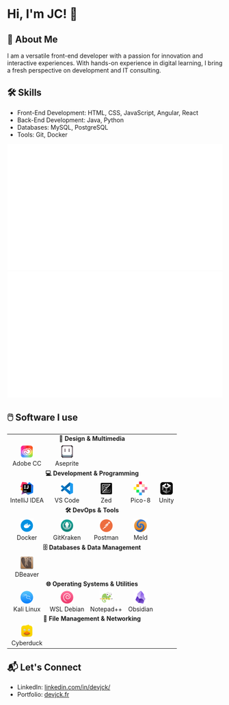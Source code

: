 # Hi, I'm JC! 👋

## 🚀 About Me
I am a versatile front-end developer with a passion for innovation and interactive experiences. With hands-on experience in digital learning, I bring a fresh perspective on development and IT consulting.

## 🛠️ Skills

- Front-End Development: HTML, CSS, JavaScript, Angular, React
- Back-End Development: Java, Python
- Databases: MySQL, PostgreSQL
- Tools: Git, Docker

![](https://raw.githubusercontent.com/realjck/github-stats/master/generated/languages.svg#gh-dark-mode-only)
![](https://raw.githubusercontent.com/realjck/github-stats/master/generated/languages.svg#gh-light-mode-only)

## 🖱️ Software I use

<table>
  <tr>
    <td colspan="6" align="center"><strong>🎨 Design & Multimedia</strong></td>
  </tr>
  <tr>
    <td align="center">
      <a href="https://www.adobe.com/creativecloud.html">
        <img src="icons/adobe.png" width="32">
      </a><br>Adobe CC
    </td>
    <td align="center">
      <a href="https://www.aseprite.org/">
        <img src="icons/aseprite.png" width="32">
      </a><br>Aseprite
    </td>
  </tr>

  <tr>
    <td colspan="6" align="center"><strong>💻 Development & Programming</strong></td>
  </tr>
  <tr>
    <td align="center">
      <a href="https://www.jetbrains.com/idea/">
        <img src="icons/intellij.png" width="32">
      </a><br>IntelliJ IDEA
    </td>
    <td align="center">
      <a href="https://code.visualstudio.com/">
        <img src="icons/vscode.png" width="32">
      </a><br>VS Code
    </td>
    <td align="center">
      <a href="https://zed.dev/">
        <img src="icons/zed.png" width="32">
      </a><br>Zed
    </td>
    <td align="center">
      <a href="https://www.lexaloffle.com/pico-8.php">
        <img src="icons/pico8.png" width="32">
      </a><br>Pico-8
    </td>
    <td align="center">
      <a href="https://unity.com/">
        <img src="icons/unity.png" width="32">
      </a><br>Unity
    </td>
  </tr>

  <tr>
    <td colspan="6" align="center"><strong>🛠️ DevOps & Tools</strong></td>
  </tr>
  <tr>
    <td align="center">
      <a href="https://www.docker.com/">
        <img src="icons/docker.png" width="32">
      </a><br>Docker
    </td>
    <td align="center">
      <a href="https://www.gitkraken.com/">
        <img src="icons/gitkraken.png" width="32">
      </a><br>GitKraken
    </td>
    <td align="center">
      <a href="https://www.postman.com/">
        <img src="icons/postman.png" width="32">
      </a><br>Postman
    </td>
    <td align="center">
      <a href="https://meldmerge.org/">
        <img src="icons/meld.png" width="32">
      </a><br>Meld
    </td>
  </tr>

  <tr>
    <td colspan="6" align="center"><strong>🗄️ Databases & Data Management</strong></td>
  </tr>
  <tr>
    <td align="center">
      <a href="https://dbeaver.io/">
        <img src="icons/dbeaver.png" width="32">
      </a><br>DBeaver
    </td>
  </tr>

  <tr>
    <td colspan="6" align="center"><strong>🌐 Operating Systems & Utilities</strong></td>
  </tr>
  <tr>
    <td align="center">
      <a href="https://www.kali.org/">
        <img src="icons/kali.png" width="32">
      </a><br>Kali Linux
    </td>
    <td align="center">
      <a href="https://www.debian.org/">
        <img src="icons/debian.png" width="32">
      </a><br>WSL Debian
    </td>
    <td align="center">
      <a href="https://notepad-plus-plus.org/">
        <img src="icons/notepad++.png" width="32">
      </a><br>Notepad++
    </td>
    <td align="center">
      <a href="https://obsidian.md/">
        <img src="icons/obsidian.png" width="32">
      </a><br>Obsidian
    </td>
  </tr>

  <tr>
    <td colspan="6" align="center"><strong>📂 File Management & Networking</strong></td>
  </tr>
  <tr>
    <td align="center">
      <a href="https://cyberduck.io/">
        <img src="icons/cyberduck.png" width="32">
      </a><br>Cyberduck
    </td>
  </tr>
</table>


## 📬 Let's Connect

- LinkedIn: [linkedin.com/in/devjck/](https://www.linkedin.com/in/devjck/)
- Portfolio: [devjck.fr](https://devjck.fr)